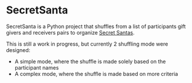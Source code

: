 # SecretSanta
SecretSanta is a Python project that shuffles from a list of participants gift givers and receivers pairs to organize [Secret Santas](https://en.wikipedia.org/wiki/Secret_Santa).

This is still a work in progress, but currently 2 shuffling mode were designed:
- A simple mode, where the shuffle is made solely based on the participant names
- A complex mode, where the shuffle is made based on more criteria
